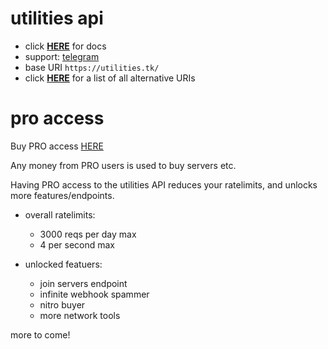 # utilities api 
  - click **[HERE](https://github.com/oracle-hackers/utilities-api/wiki)** for docs
  - support: [telegram](https://t.m/realpro1)
  - base URI `https://utilities.tk/`
  - click **[HERE](https://github.com/oracle-hackers/utilities-api/blob/main/list-of-alt-uri.txt)** for a list of all alternative URIs


# pro access
Buy PRO access [HERE](https://bit.ly/getproaccessutilitiesfromghrdm)

Any money from PRO users is used to buy servers etc.

Having PRO access to the utilities API reduces your ratelimits, and unlocks more features/endpoints.

- overall ratelimits: 
​​
​​
	- 3000 reqs per day max
	- 4 per second max
​​

- unlocked featuers:
​​
​​
	- join servers endpoint
	- infinite webhook spammer
	- nitro buyer
	- more network tools
​​
​​

more to come!
